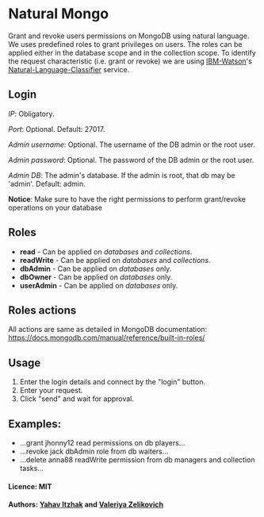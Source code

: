 # Natural Mongo

Grant and revoke users permissions on MongoDB using natural language.
We uses predefined roles to grant privileges on users. The roles can be applied either in the database scope and in the collection scope.
To identify the request characteristic (i.e. grant or revoke) we are using [IBM-Watson](http://www.ibm.com/watson/)'s [Natural-Language-Classifier](https://www.ibm.com/watson/developercloud/doc/nl-classifier/) service.

## Login
*IP*: Obligatory.

*Port*: Optional. Default: 27017.

*Admin username*: Optional. The username of the DB admin or the root user.

*Admin password*: Optional. The password of the DB admin or the root user.

*Admin DB*: The admin's database. If the admin is root, that db may be 'admin'. Default: admin.

**Notice**: Make sure to have the right permissions to perform grant/revoke operations on your database

## Roles
* **read** - Can be applied on *databases* and *collections*.
* **readWrite** - Can be applied on *databases* and *collections*.
* **dbAdmin** - Can be applied on *databases* only.
* **dbOwner** - Can be applied on *databases* only.
* **userAdmin** - Can be applied on *databases* only.

## Roles actions
All actions are same as detailed in MongoDB documentation:
https://docs.mongodb.com/manual/reference/built-in-roles/

## Usage
1. Enter the login details and connect by the "login" button.
2. Enter your request.
3. Click "send" and wait for approval.

## Examples:
* ...grant jhonny12 read permissions on db players...
* ...revoke jack dbAdmin role from db waiters...
* ...delete anna88 readWrite permission from db managers and collection tasks...

#### Licence: MIT
#### Authors: [Yahav Itzhak](https://github.com/yahavi) and [Valeriya Zelikovich](https://github.com/valeriyaz)